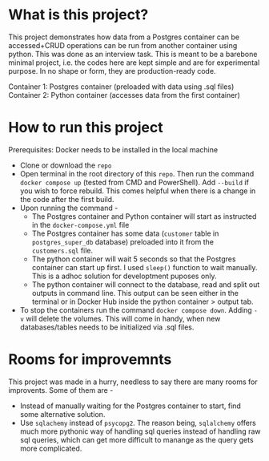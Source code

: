 # What is this project?
This project demonstrates how data from a Postgres container can be accessed+CRUD operations can be run from another container using python. This was done as an interview task. This is meant to be a barebone minimal project, i.e. the codes here are kept simple and are for experimental purpose. In no shape or form, they are production-ready code. 

Container 1: Postgres container (preloaded with data using .sql files)  
Container 2: Python container (accesses data from the first container)

# How to run this project 
Prerequisites: Docker needs to be installed in the local machine 
- Clone or download the `repo` 
- Open terminal in the root directory of this `repo`. Then run the command `docker compose up` (tested from CMD and PowerShell). Add `--build` if you wish to force rebuild. This comes helpful when there is a change in the code after the first build. 
- Upon running the command - 
  - The Postgres container and Python container will start as instructed in the `docker-compose.yml` file
  - The Postgres container has some data (`customer` table in `postgres_super_db` database) preloaded into it from the `customers.sql` file. 
  - The python container will wait 5 seconds so that the Postgres container can start up first. I used ``sleep()`` function to wait manually. This is a adhoc solution for developtment puposes only. 
  - The python container will connect to the database, read and split out outputs in command line. This output can be seen either in the terminal or in Docker Hub inside the python container > output tab. 
- To stop the containers run the command `docker compose down`. Adding `-v` will delete the volumes. This will come in handy, when new databases/tables needs to be initialized via .sql files. 

# Rooms for improvemnts 

This project was made in a hurry, needless to say there are many rooms for improvents. Some of them are - 
- Instead of manually waiting for the Postgres container to start, find some alternative solution. 
- Use `sqlachemy` instead of `psycopg2`. The reason being, `sqlalchemy` offers much more pythonic way of handling sql queries instead of handling raw sql queries, which can get more difficult to manange as the query gets more complicated. 
